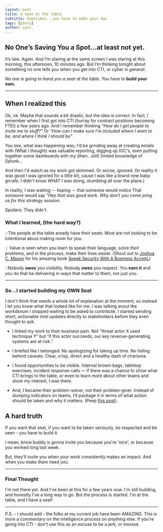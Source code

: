```yaml
---
layout: post
title: A seat at the table
subtitle: Sometimes...you have to make your own
tags: [posts]
author: Levi.
---
```


## No One’s Saving You a Spot...at least not yet.

It’s late. Again. And I’m staring at the same screen I was staring at this morning, this afternoon, 10 minutes ago. But I’m thinking tonight about something no one tells you when you get into CTI, or cyber in general:

*No one is going to hand you a seat at the table.* You have to **build your own.**

-----------------------------

## When I realized this

Ok, ok. Maybe that sounds a bit drastic, but the idea is correct. In fact, I remember when I first got into CTI (hurray for contract positions becoming FTE!) a few years ago. And I remember thinking *"How do I get people to invite me to stuff?"* Or *"How can I make sure I'm included where I want to be, and where I think I should be"*

You see, what was happening was, I'd be grinding away at creating emails with (What I thought) was valuable reporting, digging up IOC's, even putting together some dashboards with my (then...still) limited knowledge of Splunk...

And then I'd watch as my work got skimmed. Or worse, ignored. (In reality it was good I was ignored for a little bit, cause I was like a brand new baby girrafe. I didn't know *WHAT* I was doing, stumbling all over the place.)

In reality, I was waiting -- *hoping* -- that someone would *notice* That someone would say *"Hey that was good work. Why don't you come joing us for this strategy session.*

Spoilers: They didn't.

### What I learned, (the hard way?)

💡The people at the table aready have their seats. Most are not looking to be intentional about making room for you.

💡 Value is seen when you learn to speak their language, solve *their* problems, and in the process, make their lives easier. (Shout out to [Joshua C. Mason](https://www.mason-sc.com/book) for his amazing book [Speak Security With A Business Accent.](https://www.amazon.com/s?k=speak+cyber+with+a+business+accent&crid=RZIVSQOTNM1Q&sprefix=speak+cyber+%2Caps%2C126&ref=nb_sb_ss_p13n-pd-dpltr-ranker_1_12))

💡Nobody **owes** you visibility. Nobody **owes** you respect. You **earn it** and you do that be delivering in ways that matter to them, not just you.

--------------------------------
### So...I started building my OWN Seat

I don't think that needs a whole lot of explanation at the moment, so instead I let you know what that looked like for me. I was talking anout the workdsnum
 I stopped waiting to be asked to contribute. I started sending short, actionable intel updates directly to stakeholders before they even thought to ask.

- I linked my work to their business pain. Not “threat actor X used technique Y” but “if this actor succeeds, our key revenue-generating systems are at risk.”

- I briefed like I belonged. No apologizing for taking up time. No hiding behind caveats. Clear, crisp, direct and a healthy dash of charisma.

- I found opportunities to be visible. Internal brown-bags, tabletop exercises, incident response calls — if there was a chance to show what CTI brings to the table, or even to learn more about other teams and show my interest, I was there.

- And, I became their problem-solver, not their problem-giver. Instead of dumping indicators on teams, I’d package it in terms of what action should be taken and why it matters. (Peep [this post](https://soupycyber.github.io/2025-06-23-On-story-telling-or-fact-sharing/)).

## A hard truth
If you want that seat, if you want to be taken seriously, be respected and be seen - you have to build it.

I mean, know buddy is gonna invite you because you're 'nice', or because you worked long last week.

But, they'll invite you when your work consistently makes an impact. And when you make them need *you.*

------------------------------------
### Final Thought
I'm not there yet. And I've been at this for a few years now. I'm still building, and honestly I've a long way to go. But the process is started. I'm at the table, and I have a seat!

--------------------------
P.S. - I should add - the folks at my current job have been AMAZING. This is more a commentary on the intelligence process on *anything* else. If you're going into CTI - don't use this as an excuse to be a jerk, or morose.